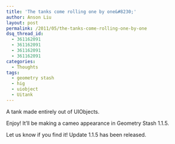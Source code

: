 ```yaml
---
title: 'The tanks come rolling one by one&#8230;'
author: Anson Liu
layout: post
permalink: /2011/05/the-tanks-come-rolling-one-by-one
dsq_thread_id:
  - 361162091
  - 361162091
  - 361162091
  - 361162091
categories:
  - Thoughts
tags:
  - geometry stash
  - hig
  - uiobject
  - Uitank
---
```

A tank made entirely out of UIObjects.

Enjoy! It&#8217;ll be making a cameo appearance in Geometry Stash 1.1.5.



Let us know if you find it! Update 1.1.5 has been released.